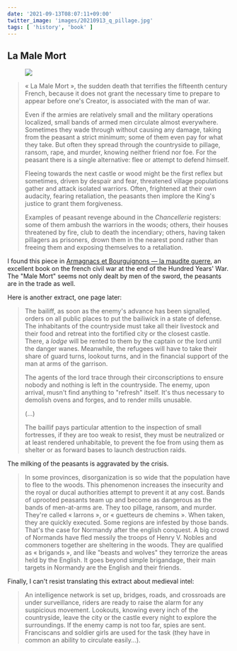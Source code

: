 ```yaml
---
date: '2021-09-13T08:07:11+09:00'
twitter_image: 'images/20210913_q_pillage.jpg'
tags: [ 'history', 'book' ]
---
```


## La Male Mort

<figure class="right large">
<img src="images/20210913_pillage.jpg" loading="lazy" />
<figcaption>
</figcaption>
</figure>

> « La Male Mort », the sudden death that terrifies the fifteenth century French, because it does not grant the necessary time to prepare to appear before one's Creator, is associated with the man of war.
>
> Even if the armies are relatively small and the military operations localized, small bands of armed men circulate almost everywhere. Sometimes they wade through without causing any damage, taking from the peasant a strict minimum; some of them even pay for what they take. But often they spread through the countryside to pillage, ransom, rape, and murder, knowing neither friend nor foe. For the peasant there is a single alternative: flee or attempt to defend himself.
>
> Fleeing towards the next castle or wood might be the first reflex but sometimes, driven by despair and fear, threatened village populations gather and attack isolated warriors. Often, frightened at their own audacity, fearing retaliation, the peasants then implore the King's justice to grant them forgiveness.
>
> Examples of peasant revenge abound in  the _Chancellerie_ registers: some of them ambush the warriors in the woods; others, their houses threatened by fire, club to death the incendiary; others, having taken pillagers as prisoners, drown them in the nearest pond rather than freeing them and exposing themselves to a retaliation.

I found this piece in [Armagnacs et Bourguignons — la maudite guerre](https://www.goodreads.com/book/show/6610895-armagnacs-et-bourguignons---la-maudite-guerre-1407-1435), an excellent book on the french civil war at the end of the Hundred Years' War. The "Male Mort" seems not only dealt by men of the sword, the peasants are in the trade as well.

Here is another extract, one page later:

> The bailiff, as soon as the enemy's advance has been signalled, orders on all public places to put the bailiwick in a state of defense. The inhabitants of the countryside must take all their livestock and their food and retreat into the fortified city or the closest castle. There, a _lodge_ will be rented to them by the captain or the lord until the danger wanes. Meanwhile, the refugees will have to take their share of guard turns, lookout turns, and in the financial support of the man at arms of the garrison.
>
> The agents of the lord trace through their circonscriptions to ensure nobody and nothing is left in the countryside. The enemy, upon arrival, musn't find anything to "refresh" itself. It's thus necessary to demolish ovens and forges, and to render mills unusable.
>
> (...)
>
> The baillif pays particular attention to the inspection of small fortresses, if they are too weak to resist, they must be neutralized or at least rendered unhabitable, to prevent the foe from using them as shelter or as forward bases to launch destruction raids.

The milking of the peasants is aggravated by the crisis.

> In some provinces, disorganization is so wide that the population have to flee to the woods. This phenomenon increases the insecurity and the royal or ducal authorities attempt to prevent it at any cost. Bands of uprooted peasants team up and become as dangerous as the bands of men-at-arms are. They too pillage, ransom, and murder. They're called « larrons », or « guetteurs de chemins ». When taken, they are quickly executed. Some regions are infested by those bands. That's the case for Normandy after the english conquest. A big crowd of Normands have fled messily the troops of Henry V. Nobles and commoners together are sheltering in the woods. They are qualified as « brigands », and like "beasts and wolves" they terrorize the areas held by the English. It goes beyond simple brigandage, their main targets in Normandy are the English and their friends.

Finally, I can't resist translating this extract about medieval intel:

> An intelligence network is set up, bridges, roads, and crossroads are under surveillance, riders are ready to raise the alarm for any suspicious movement. Lookouts, knowing every inch of the countryside, leave the city or the castle every night to explore the surroundings. If the enemy camp is not too far, spies are sent. Franciscans and soldier girls are used for the task (they have in common an ability to circulate easily...).

